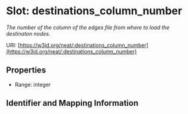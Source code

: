 # Slot: destinations_column_number
_The number of the column of the edges file from where to load the destinaton nodes._


URI: [https://w3id.org/neat/:destinations_column_number](https://w3id.org/neat/:destinations_column_number)



<!-- no inheritance hierarchy -->


## Properties

 * Range: integer



## Identifier and Mapping Information





